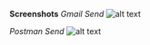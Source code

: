 **Screenshots**
*Gmail Send*
![alt text](https://res.cloudinary.com/degqszhtq/image/upload/v1740922136/Screenshot_2025-03-02_184707_yniqwx.png)

*Postman Send*
![alt text](https://res.cloudinary.com/degqszhtq/image/upload/v1740922175/Screenshot_2025-03-02_185345_lsq6ve.png)
